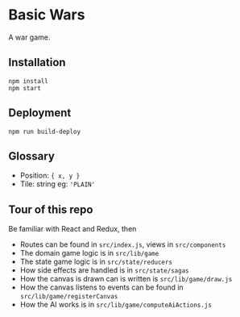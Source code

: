 # Basic Wars

A war game.

## Installation

```
npm install
npm start
```

## Deployment

```
npm run build-deploy
```

## Glossary

- Position: `{ x, y }`
- Tile: string eg:  `'PLAIN'`

## Tour of this repo

Be familiar with React and Redux, then

- Routes can be found in `src/index.js`, views in `src/components`
- The domain game logic is in `src/lib/game`
- The state game logic is in `src/state/reducers`
- How side effects are handled is in `src/state/sagas`
- How the canvas is drawn can is written is `src/lib/game/draw.js`
- How the canvas listens to events can be found in `src/lib/game/registerCanvas`
- How the AI works is in `src/lib/game/computeAiActions.js`
